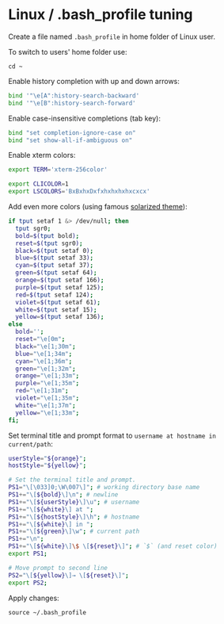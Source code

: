 Linux / .bash_profile tuning
======

Create a file named `.bash_profile` in home folder of Linux user.

To switch to users' home folder use:
```shell
cd ~
```

Enable history completion with up and down arrows:
```bash
bind '"\e[A":history-search-backward'
bind '"\e[B":history-search-forward'
```

Enable case-insensitive completions (tab key):
```bash
bind "set completion-ignore-case on"
bind "set show-all-if-ambiguous on"
```

Enable xterm colors:
```bash
export TERM='xterm-256color'

export CLICOLOR=1
export LSCOLORS='BxBxhxDxfxhxhxhxhxcxcx'
```

Add even more colors (using famous [solarized theme](http://git.io/solarized-colors)):
```bash
if tput setaf 1 &> /dev/null; then
  tput sgr0;
  bold=$(tput bold);
  reset=$(tput sgr0);
  black=$(tput setaf 0);
  blue=$(tput setaf 33);
  cyan=$(tput setaf 37);
  green=$(tput setaf 64);
  orange=$(tput setaf 166);
  purple=$(tput setaf 125);
  red=$(tput setaf 124);
  violet=$(tput setaf 61);
  white=$(tput setaf 15);
  yellow=$(tput setaf 136);
else
  bold='';
  reset="\e[0m";
  black="\e[1;30m";
  blue="\e[1;34m";
  cyan="\e[1;36m";
  green="\e[1;32m";
  orange="\e[1;33m";
  purple="\e[1;35m";
  red="\e[1;31m";
  violet="\e[1;35m";
  white="\e[1;37m";
  yellow="\e[1;33m";
fi;
```

Set terminal title and prompt format to `username at hostname in current/path`:
```bash
userStyle="${orange}";
hostStyle="${yellow}";

# Set the terminal title and prompt.
PS1="\[\033]0;\W\007\]"; # working directory base name
PS1+="\[${bold}\]\n"; # newline
PS1+="\[${userStyle}\]\u"; # username
PS1+="\[${white}\] at ";
PS1+="\[${hostStyle}\]\h"; # hostname
PS1+="\[${white}\] in ";
PS1+="\[${green}\]\w"; # current path
PS1+="\n";
PS1+="\[${white}\]\$ \[${reset}\]"; # `$` (and reset color)
export PS1;

# Move prompt to second line
PS2="\[${yellow}\]→ \[${reset}\]";
export PS2;
```

Apply changes:
```shell
source ~/.bash_profile
```

